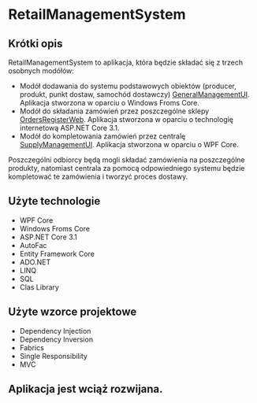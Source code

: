# RetailManagementSystem

## Krótki opis
RetailManagementSystem to aplikacja, która będzie składać się z trzech osobnych modółów:
* Modół dodawania do systemu podstawowych obiektów (producer, produkt, punkt dostaw, samochód dostawczy) [GeneralManagementUI](https://github.com/GxOyAzT/RetailManagementSystem/tree/main/GeneralManagementUI). Aplikacja stworzona w oparciu o Windows Froms Core.
* Modół do składania zamówień przez poszczególne sklepy [OrdersRegisterWeb](https://github.com/GxOyAzT/RetailManagementSystem/tree/main/OrdersRegisterWeb). Aplikacja stworzona w oparciu o technologię internetową ASP.NET Core 3.1.
* Modół do kompletowania zamówień przez centralę [SupplyManagementUI](https://github.com/GxOyAzT/RetailManagementSystem/tree/main/SupplyManagementUI). Aplikacja stworzona w oparciu o WPF Core.

Poszczególni odbiorcy będą mogli składać zamówienia na poszczególne produkty, natomiast centrala za pomocą odpowiedniego systemu będzie kompletować te zamówienia i tworzyć proces dostawy.

## Użyte technologie
* WPF Core
* Windows Froms Core
* ASP.NET Core 3.1
* AutoFac
* Entity Framework Core
* ADO.NET
* LINQ
* SQL
* Clas Library

## Użyte wzorce projektowe
* Dependency Injection
* Dependency Inversion
* Fabrics
* Single Responsibility
* MVC

## Aplikacja jest wciąż rozwijana.
